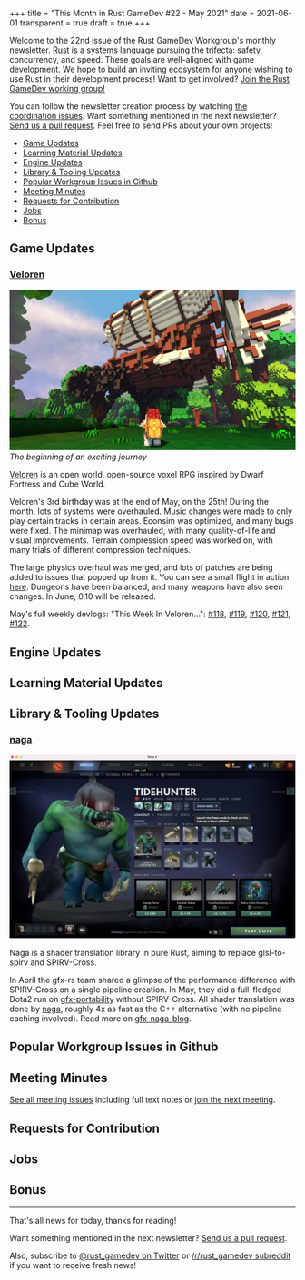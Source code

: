 +++
title = "This Month in Rust GameDev #22 - May 2021"
date = 2021-06-01
transparent = true
draft = true
+++

Welcome to the 22nd issue of the Rust GameDev Workgroup's
monthly newsletter.
[Rust] is a systems language pursuing the trifecta:
safety, concurrency, and speed.
These goals are well-aligned with game development.
We hope to build an inviting ecosystem for anyone wishing
to use Rust in their development process!
Want to get involved? [Join the Rust GameDev working group!][join]

You can follow the newsletter creation process
by watching [the coordination issues][coordination].
Want something mentioned in the next newsletter?
[Send us a pull request][pr].
Feel free to send PRs about your own projects!

[Rust]: https://rust-lang.org
[join]: https://github.com/rust-gamedev/wg#join-the-fun
[pr]: https://github.com/rust-gamedev/rust-gamedev.github.io
[coordination]: https://github.com/rust-gamedev/rust-gamedev.github.io/issues?q=label%3Acoordination

[Rust]: https://rust-lang.org
[join]: https://github.com/rust-gamedev/wg#join-the-fun

- [Game Updates](#game-updates)
- [Learning Material Updates](#learning-material-updates)
- [Engine Updates](#engine-updates)
- [Library & Tooling Updates](#library-tooling-updates)
- [Popular Workgroup Issues in Github](#popular-workgroup-issues-in-github)
- [Meeting Minutes](#meeting-minutes)
- [Requests for Contribution](#requests-for-contribution)
- [Jobs](#jobs)
- [Bonus](#bonus)

<!--
Ideal section structure is:
```
### [Title]
![image/GIF description](image link)
_Optional image caption_
A paragraph or two with a summary and [useful links].
_Discussions:
[/r/rust](https://reddit.com/r/rust/todo),
[twitter](https://twitter.com/todo/status/123456)_
[Title]: https://first.link
[useful links]: https://other.link
```
If needed, a section can be split into subsections with a "------" delimiter.
-->

## Game Updates

### [Veloren][veloren]

![Airship](veloren.jpg) _The beginning of an exciting journey_

[Veloren][veloren] is an open world, open-source voxel RPG inspired by Dwarf
Fortress and Cube World.

Veloren's 3rd birthday was at the end of May, on the 25th! During the month,
lots of systems were overhauled. Music changes were made to only play certain
tracks in certain areas. Econsim was optimized, and many bugs were fixed. The
minimap was overhauled, with many quality-of-life and visual improvements.
Terrain compression speed was worked on, with many trials of different
compression techniques.

The large physics overhaul was merged, and lots of patches are being added to
issues that popped up from it. You can see a small flight in action
[here][veloren-glider]. Dungeons have been balanced, and many weapons have also
seen changes. In June, 0.10 will be released.

May's full weekly devlogs: "This Week In Veloren...":
[#118](https://veloren.net/devblog-118),
[#119](https://veloren.net/devblog-119),
[#120](https://veloren.net/devblog-120),
[#121](https://veloren.net/devblog-121),
[#122](https://veloren.net/devblog-122).

[veloren]: https://veloren.net
[veloren-glider]: https://www.reddit.com/r/Veloren/comments/nc4tvo/i_cant_believe_how_beautiful_this_game_is/

## Engine Updates

## Learning Material Updates

## Library & Tooling Updates

### [naga]

![Dota2 running on Naga](gfx-dota2-naga.jpg)

Naga is a shader translation library in pure Rust, aiming to replace
glsl-to-spirv and SPIRV-Cross.

In April the gfx-rs team shared a glimpse of the performance difference with
SPIRV-Cross on a single pipeline creation. In May, they did a full-fledged
Dota2 run on [gfx-portability] without SPIRV-Cross. All shader translation was
done by [naga], roughly 4x as fast as the C++ alternative
(with no pipeline caching involved). Read more on [gfx-naga-blog].

[naga]: https://github.com/gfx-rs/naga
[gfx-portability]: https://github.com/gfx-rs/portability
[gfx-naga-blog]: https://gfx-rs.github.io/2021/05/09/dota2-msl-compilation.html

## Popular Workgroup Issues in Github

<!-- Up to 10 links to interesting issues -->

## Meeting Minutes

<!-- Up to 10 most important notes + a link to the full details -->

[See all meeting issues][label_meeting] including full text notes
or [join the next meeting][join].

[label_meeting]: https://github.com/rust-gamedev/wg/issues?q=label%3Ameeting

## Requests for Contribution

<!-- Links to "good first issue"-labels or direct links to specific tasks -->

## Jobs

<!-- An optional section for new jobs related to Rust gamedev -->

## Bonus

<!-- Bonus section to make the newsletter more interesting
and highlight events from the past. -->

------

That's all news for today, thanks for reading!

Want something mentioned in the next newsletter?
[Send us a pull request][pr].

Also, subscribe to [@rust_gamedev on Twitter][@rust_gamedev]
or [/r/rust_gamedev subreddit][/r/rust_gamedev] if you want to receive fresh news!

<!--
TODO: Add real links and un-comment once this post is published
**Discuss this post on**:
[/r/rust](TODO),
[Twitter](TODO),
[Discord](https://discord.gg/yNtPTb2).
-->

[/r/rust_gamedev]: https://reddit.com/r/rust_gamedev
[@rust_gamedev]: https://twitter.com/rust_gamedev
[pr]: https://github.com/rust-gamedev/rust-gamedev.github.io

